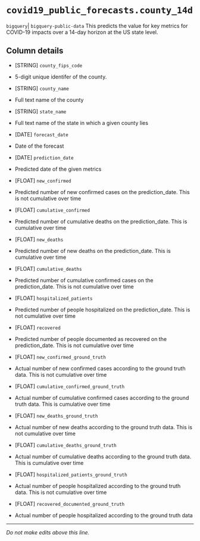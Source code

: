 # `covid19_public_forecasts.county_14d`
`bigquery`| `bigquery-public-data`
This predicts the value for key metrics for COVID-19 impacts over a 14-day horizon at the US state level.

## Column details
* [STRING]    `county_fips_code`
 - 5-digit unique identifer of the county.
* [STRING]    `county_name`
 - Full text name of the county
* [STRING]    `state_name`
 - Full text name of the state in which a given county lies
* [DATE]      `forecast_date`
 - Date of the forecast
* [DATE]      `prediction_date`
 - Predicted date of the given metrics
* [FLOAT]     `new_confirmed`
 - Predicted number of new confirmed cases on the prediction_date. This is not cumulative over time
* [FLOAT]     `cumulative_confirmed`
 - Predicted number of cumulative deaths on the prediction_date. This is cumulative over time
* [FLOAT]     `new_deaths`
 - Predicted number of new deaths on the prediction_date. This is cumulative over time
* [FLOAT]     `cumulative_deaths`
 - Predicted number of cumulative confirmed cases on the prediction_date. This is not cumulative over time
* [FLOAT]     `hospitalized_patients`
 - Predicted number of people hospitalized on the prediction_date. This is not cumulative over time
* [FLOAT]     `recovered`
 - Predicted number of people documented as recovered on the prediction_date. This is not cumulative over time
* [FLOAT]     `new_confirmed_ground_truth`
 - Actual number of new confirmed cases according to the ground truth data. This is not cumulative over time
* [FLOAT]     `cumulative_confirmed_ground_truth`
 - Actual number of cumulative confirmed cases according to the ground truth data. This is cumulative over time
* [FLOAT]     `new_deaths_ground_truth`
 - Actual number of new deaths according to the ground truth data. This is not cumulative over time
* [FLOAT]     `cumulative_deaths_ground_truth`
 - Actual number of cumulative deaths according to the ground truth data. This is cumulative over time
* [FLOAT]     `hospitalized_patients_ground_truth`
 - Actual number of people hospitalized according to the ground truth data. This is not cumulative over time
* [FLOAT]     `recovered_documented_ground_truth`
 - Actual number of people hospitalized according to the ground truth data

-------------------------------------------------------------------------------
*Do not make edits above this line.*
